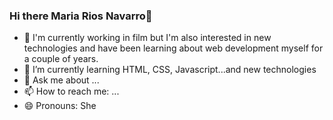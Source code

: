 ### Hi there Maria Rios Navarro👋

<!--
**MariaRiosNavarro/MariaRiosNavarro** is a ✨ _special_ ✨ repository because its `README.md` (this file) appears on your GitHub profile.-->

- 🔭 I'm currently working in film but I'm also interested in new technologies and have been learning about web development myself for a couple of years.
- 🌱 I’m currently learning HTML, CSS, Javascript...and new technologies 
- 💬 Ask me about ...
- 📫 How to reach me: ...
- 😄 Pronouns: She
